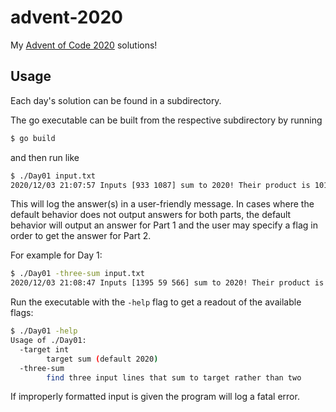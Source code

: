 # advent-2020
My [Advent of Code 2020](https://adventofcode.com/) solutions!

## Usage

Each day's solution can be found in a subdirectory.

The go executable can be built from the respective subdirectory by running

```bash
$ go build
```

and then run like

```bash
$ ./Day01 input.txt
2020/12/03 21:07:57 Inputs [933 1087] sum to 2020! Their product is 1014171
```

This will log the answer(s) in a user-friendly message. In cases where the default behavior does not output answers for both parts, the default behavior will output an answer for Part 1 and the user may specify a flag in order to get the answer for Part 2.

For example for Day 1:

```bash
$ ./Day01 -three-sum input.txt
2020/12/03 21:08:47 Inputs [1395 59 566] sum to 2020! Their product is 46584630
```

Run the executable with the `-help` flag to get a readout of the available flags:

```bash
$ ./Day01 -help
Usage of ./Day01:
  -target int
    	target sum (default 2020)
  -three-sum
    	find three input lines that sum to target rather than two
```

If improperly formatted input is given the program will log a fatal error.